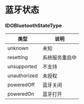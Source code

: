 # 蓝牙状态

### IDOBluetoothStateType

| 类型         | 说明           |
| ------------ | -------------- |
| unknown      | 未知           |
| resetting    | 系统服务重启中 |
| unsupported  | 不支持         |
| unauthorized | 未授权         |
| poweredOff   | 蓝牙关闭       |
| poweredOn    | 蓝牙打开       |

